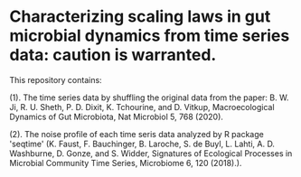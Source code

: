 # Characterizing scaling laws in gut microbial dynamics from time series data: caution is warranted.
This repository contains:

(1). The time series data by shuffling the original data from the paper: B. W. Ji, R. U. Sheth, P. D. Dixit, K. Tchourine, and D. Vitkup, Macroecological Dynamics of Gut Microbiota, Nat Microbiol 5, 768 (2020).

(2). The noise profile of each time seris data analyzed by R package 'seqtime' (K. Faust, F. Bauchinger, B. Laroche, S. de Buyl, L. Lahti, A. D. Washburne, D. Gonze, and S. Widder, Signatures of Ecological Processes in Microbial Community Time Series, Microbiome 6, 120 (2018).).

